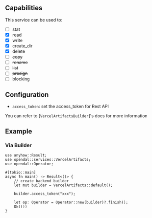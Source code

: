 ## Capabilities

This service can be used to:

- [ ] stat
- [x] read
- [x] write
- [x] create_dir
- [x] delete
- [ ] ~~copy~~
- [ ] ~~rename~~
- [ ] ~~list~~
- [ ] ~~presign~~
- [ ] blocking

## Configuration

- `access_token`: set the access_token for Rest API

You can refer to [`VercelArtifactsBuilder`]'s docs for more information

## Example

### Via Builder

```no_run
use anyhow::Result;
use opendal::services::VercelArtifacts;
use opendal::Operator;

#[tokio::main]
async fn main() -> Result<()> {
    // create backend builder
    let mut builder = VercelArtifacts::default();

    builder.access_token("xxx");

    let op: Operator = Operator::new(builder)?.finish();
    Ok(())
}
```
